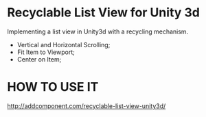 # Recyclable List View for Unity 3d

Implementing a list view in Unity3d with a recycling mechanism.

- Vertical and Horizontal Scrolling;
- Fit Item to Viewport;
- Center on Item;

# HOW TO USE IT
http://addcomponent.com/recyclable-list-view-unity3d/
